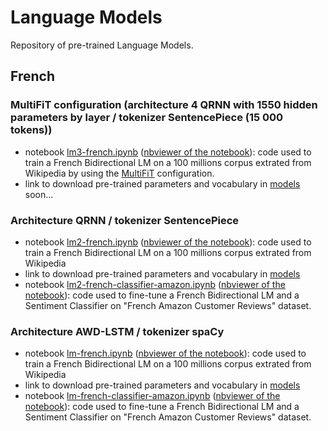 # Language Models
Repository of pre-trained Language Models.
## French

### MultiFiT configuration (architecture 4 QRNN with 1550 hidden parameters by layer / tokenizer SentencePiece (15 000 tokens))
- notebook [lm3-french.ipynb](https://github.com/piegu/language-models/blob/master/lm3-french.ipynb) ([nbviewer of the notebook](https://nbviewer.jupyter.org/github/piegu/language-models/blob/master/lm3-french.ipynb)): code used to train a French Bidirectional LM on a 100 millions corpus extrated from Wikipedia by using the [MultiFiT](https://arxiv.org/pdf/1909.04761.pdf) configuration.
- link to download pre-trained parameters and vocabulary in [models]() soon...

### Architecture QRNN / tokenizer SentencePiece 
- notebook [lm2-french.ipynb](https://github.com/piegu/language-models/blob/master/lm2-french.ipynb) ([nbviewer of the notebook](https://nbviewer.jupyter.org/github/piegu/language-models/blob/master/lm2-french.ipynb)): code used to train a French Bidirectional LM on a 100 millions corpus extrated from Wikipedia
- link to download pre-trained parameters and vocabulary in [models](https://github.com/piegu/language-models/tree/master/models)
- notebook [lm2-french-classifier-amazon.ipynb](https://github.com/piegu/language-models/blob/master/lm2-french-classifier-amazon.ipynb) ([nbviewer of the notebook](https://nbviewer.jupyter.org/github/piegu/language-models/blob/master/lm2-french-classifier-amazon.ipynb)): code used to fine-tune a French Bidirectional LM and a Sentiment Classifier on "French Amazon Customer Reviews" dataset.

### Architecture AWD-LSTM / tokenizer spaCy 
- notebook [lm-french.ipynb](https://github.com/piegu/language-models/blob/master/lm-french.ipynb) ([nbviewer of the notebook](https://nbviewer.jupyter.org/github/piegu/language-models/blob/master/lm-french.ipynb)): code used to train a French Bidirectional LM on a 100 millions corpus extrated from Wikipedia
- link to download pre-trained parameters and vocabulary in [models](https://github.com/piegu/language-models/tree/master/models)
- notebook [lm-french-classifier-amazon.ipynb](https://github.com/piegu/language-models/blob/master/lm-french-classifier-amazon.ipynb) ([nbviewer of the notebook](https://nbviewer.jupyter.org/github/piegu/language-models/blob/master/lm-french-classifier-amazon.ipynb)): code used to fine-tune a French Bidirectional LM and a Sentiment Classifier on "French Amazon Customer Reviews" dataset.

